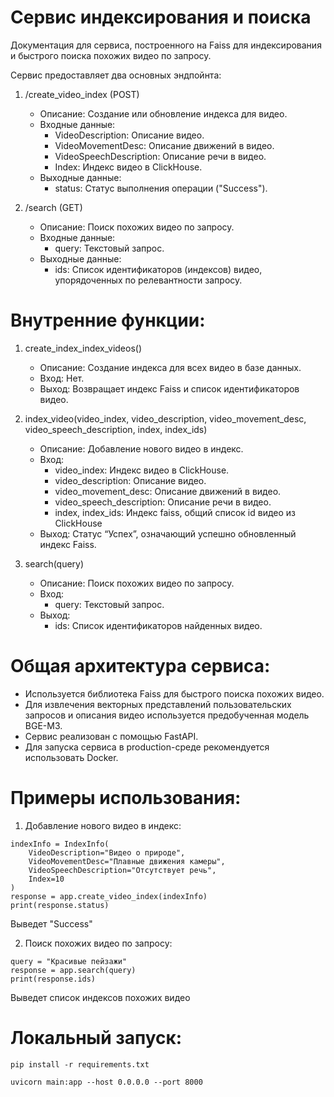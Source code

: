 # Сервис индексирования и поиска
Документация для сервиса, построенного на Faiss для индексирования и быстрого поиска похожих видео по запросу.

Сервис предоставляет два основных эндпойнта:

1. /create_video_index (POST)
   - Описание: Создание или обновление индекса для видео.
   - Входные данные:
     - VideoDescription: Описание видео.
     - VideoMovementDesc: Описание движений в видео.
     - VideoSpeechDescription: Описание речи в видео.
     - Index: Индекс видео в ClickHouse.
   - Выходные данные:
     - status: Статус выполнения операции ("Success").

2. /search (GET)
   - Описание: Поиск похожих видео по запросу.
   - Входные данные:
     - query: Текстовый запрос.
   - Выходные данные:
     - ids: Список идентификаторов (индексов) видео, упорядоченных по релевантности запросу.

# Внутренние функции:

1. create_index_index_videos()
   - Описание: Создание индекса для всех видео в базе данных.
   - Вход: Нет.
   - Выход: Возвращает индекс Faiss и список идентификаторов видео.

2. index_video(video_index, video_description, video_movement_desc, video_speech_description, index, index_ids)
   - Описание: Добавление нового видео в индекс.
   - Вход:
     - video_index: Индекс видео в ClickHouse.
     - video_description: Описание видео.
     - video_movement_desc: Описание движений в видео.
     - video_speech_description: Описание речи в видео.
     - index, index_ids: Индекс faiss, общий список id видео из ClickHouse
   - Выход: Статус “Успех”, означающий успешно обновленный индекс Faiss.

3. search(query)
   - Описание: Поиск похожих видео по запросу.
   - Вход:
     - query: Текстовый запрос.
   - Выход:
     - ids: Список идентификаторов найденных видео.

# Общая архитектура сервиса:
- Используется библиотека Faiss для быстрого поиска похожих видео.
- Для извлечения векторных представлений пользовательских запросов и описания видео используется предобученная модель BGE-M3.
- Сервис реализован с помощью FastAPI.
- Для запуска сервиса в production-среде рекомендуется использовать Docker.

# Примеры использования:

1. Добавление нового видео в индекс:
```
indexInfo = IndexInfo(
    VideoDescription="Видео о природе",
    VideoMovementDesc="Плавные движения камеры",
    VideoSpeechDescription="Отсутствует речь",
    Index=10
)
response = app.create_video_index(indexInfo)
print(response.status)  
```
Выведет "Success"

2. Поиск похожих видео по запросу:
```
query = "Красивые пейзажи"
response = app.search(query)
print(response.ids)  
````
Выведет список индексов похожих видео

# Локальный запуск:

```
pip install -r requirements.txt
```

```
uvicorn main:app --host 0.0.0.0 --port 8000
```
